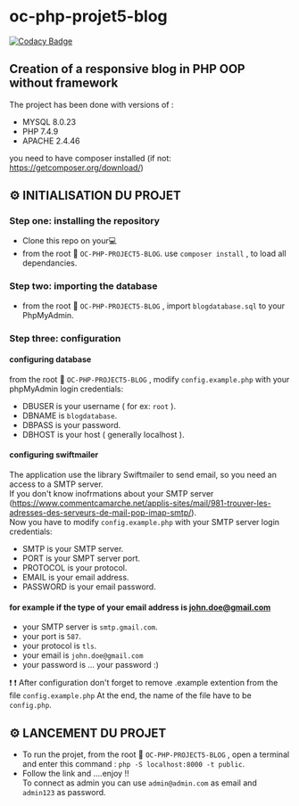 # oc-php-projet5-blog

[![Codacy Badge](https://app.codacy.com/project/badge/Grade/19c8e61683884e51b95497b85df137dc)](https://www.codacy.com/gh/Flo654/oc-php-projet5-blog/dashboard?utm_source=github.com&amp;utm_medium=referral&amp;utm_content=Flo654/oc-php-projet5-blog&amp;utm_campaign=Badge_Grade)

## Creation of a responsive blog in PHP OOP without framework

The project has been done with versions of :
*   MYSQL 8.0.23
*   PHP 7.4.9
*   APACHE 2.4.46

you need to have composer installed (if not: https://getcomposer.org/download/)

## :gear: INITIALISATION DU PROJET

### Step one: installing the repository

*   Clone this repo on your:computer:
*   from the root :file_folder: `OC-PHP-PROJECT5-BLOG`. use  `composer install` , to load all dependancies. 

### Step two: importing the database

*   from the root :file_folder: `OC-PHP-PROJECT5-BLOG` , import `blogdatabase.sql` to your PhpMyAdmin.

 ### Step three: configuration

#### configuring database 

from the root :file_folder: `OC-PHP-PROJECT5-BLOG` , modify `config.example.php` with your phpMyAdmin login credentials:<br/>

*   DBUSER is your username ( for ex: `root` ).
*   DBNAME is `blogdatabase`.
*   DBPASS is your password.
*   DBHOST is your host ( generally localhost ).

#### configuring swiftmailer

The application use the library Swiftmailer to send email, so you need an access to a SMTP server.<br/>
If you don't know inofrmations about your SMTP server (https://www.commentcamarche.net/applis-sites/mail/981-trouver-les-adresses-des-serveurs-de-mail-pop-imap-smtp/).<br/>
Now you have to modify `config.example.php` with your SMTP server login credentials:

*   SMTP is your SMTP server.
*   PORT is your SMPT server port.
*   PROTOCOL is your protocol.
*   EMAIL is your email address.
*   PASSWORD is your email password.

#### for example if the type of your email address is john.doe@gmail.com  

*   your SMTP server is `smtp.gmail.com`.
*   your port is `587`.
*   your protocol is `tls`.
*   your email is `john.doe@gmail.com`
*   your password is ... your password :)

:heavy_exclamation_mark: :heavy_exclamation_mark:  After configuration don't forget to remove .example extention from the file `config.example.php`
 At the end, the name of the file have to be `config.php`.

 ## :gear: LANCEMENT DU PROJET

*   To run the projet, from the root :file_folder: `OC-PHP-PROJECT5-BLOG` , open a terminal and enter this command : `php -S localhost:8000 -t public`.
*  Follow the link and ....enjoy !! <br/>
To connect as admin you can use `admin@admin.com` as email and `admin123` as password.



